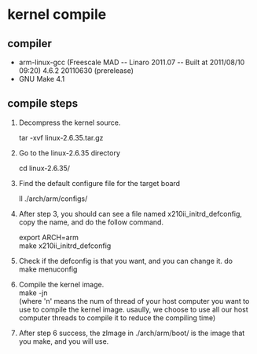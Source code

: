 # kernel compile

## compiler
* arm-linux-gcc (Freescale MAD -- Linaro 2011.07 -- Built at 2011/08/10 09:20) 4.6.2 20110630 (prerelease)
* GNU Make 4.1

## compile steps
1. Decompress the kernel source.

    tar -xvf linux-2.6.35.tar.gz

2. Go to the linux-2.6.35 directory

    cd linux-2.6.35/

3. Find the default configure file for the target board

    ll ./arch/arm/configs/

4. After step 3, you should can see a file named x210ii_initrd_defconfig, copy the name, and do the follow command.

    export ARCH=arm<br/>
    make x210ii_initrd_defconfig

5. Check if the defconfig is that you want, and you can change it. do<br/>
    make menuconfig

6. Compile the kernel image.<br/>
    make -jn    
    (where 'n' means the num of thread of your host computer you want to use to compile the kernel image. usaully, we choose to use all our host computer threads to compile it to reduce the compiling time)

7. After step 6 success, the zImage in ./arch/arm/boot/ is the image that you make, and you will use.
